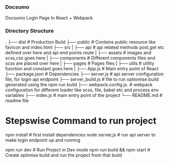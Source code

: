 ### Docsumo
Docsumo Login Page In React + Webpack


### Directory Structure
.
├── dist                    # Production Build
├── public                  # Contains public resource like favicon and index.html
├── src
|   ├── api                 # api related methods post,get etc defined over here and api end points route
|   ├── assets              # images and scss,css goes here
|   ├── components          # Different components files and scss are placed over here
|   ├── pages               # Pages files
|   ├── utils               # utility function and constant goes here
|   ├── App.js              # Main entry point of React 
├── package.json            # Dependencies 
├── server.js               # api server configuration file, for login api endpoint
├── server_build.js         # file to run optiomise build generated using the npm run build
├── webpack.config.js.      # webpack configuration for different loader like scss, file, babel etc and process env variables
├── index.js                # main entry point of the project
└── README.md               # readme file


# Stepswise Command to run project
npm install                # first install dependencies
node server,js             # run api server to make login endpoint up and running

npm run dev                # Run Project in Dev mode
npm run build && npm start # Create optimise build and run the project from that build
